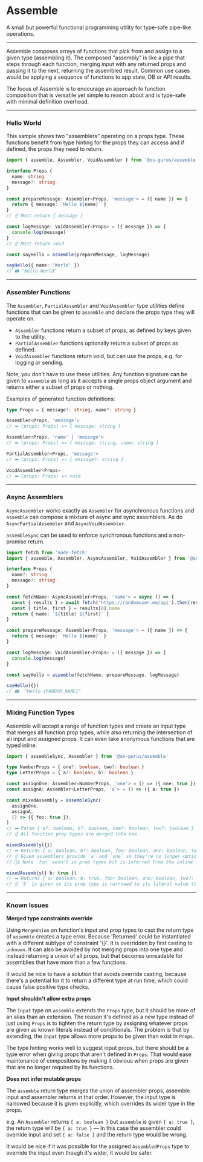 # Assemble

A small but powerful functional programming utility for type-safe pipe-like operations.

---

Assemble composes arrays of functions that pick from and assign to a given type (assembling it).
The composed "assembly" is like a pipe that steps through each function, merging input with any
returned props and passing it to the next, returning the assembled result. Common use cases would be
applying a sequence of functions to app state, DB or API results.

The focus of Assemble is to encourage an approach to function composition that is versatile yet
simple to reason about and is type-safe with minimal definition overhead.

---

### Hello World

This sample shows two "assemblers" operating on a props type. These functions benefit from type
hinting for the props they can access and if defined, the props they need to return.

```ts
import { assemble, Assembler, VoidAssembler } from '@os-gurus/assemble'

interface Props {
  name: string
  message?: string
}

const prepareMessage: Assembler<Props, 'message'> = ({ name }) => {
  return { message: `Hello ${name}` }
}
// ☝️ Must return { message }

const logMessage: VoidAssembler<Props> = ({ message }) => {
  console.log(message)
}
// ☝️ Must return void

const sayHello = assemble(prepareMessage, logMessage)

sayHello({ name: 'World' })
// 🖨️ "Hello World"
```

---

### Assembler Functions

The `Assembler`, `PartialAssembler` and `VoidAssembler` type utilities define functions that can
be given to `assemble` and declare the props type they will operate on.
- `Assembler` functions return a subset of props, as defined by keys given to the utility.
- `PartialAssembler` functions optionally return a subset of props as defined.
- `VoidAssembler` functions return void, but can use the props, e.g. for logging or sending.

Note, you don't have to use these utilities. Any function signature can be given to `assemble` as
long as it accepts a single props object argument and returns either a subset of props or nothing.

Examples of generated function definitions:

```ts
type Props = { message?: string, name?: string }

Assembler<Props, 'message'>
// ➥ (props: Props) => { message: string }

Assembler<Props, 'name' | 'message'>
// ➥ (props: Props) => { message: string, name: string }

PartialAssembler<Props, 'message'>
// ➥ (props: Props) => { message?: string }

VoidAssembler<Props>
// ➥ (props: Props) => void
```

---

### Async Assemblers

`AsyncAssembler` works exactly as `Assembler` for asynchronous functions and `assemble` can compose
a mixture of async and sync assemblers. As do `AsyncPartialAssembler` and `AsyncVoidAssembler`.

`assembleSync` can be used to enforce synchronous functions and a non-promise return.

```ts
import fetch from 'node-fetch'
import { assemble, Assembler, AsyncAssembler, VoidAssembler } from '@os-gurus/assemble'

interface Props {
  name?: string
  message?: string
}

const fetchName: AsyncAssembler<Props, 'name'> = async () => {
  const { results } = await fetch('https://randomuser.me/api').then(res => res.json())
  const { title, first } = results[0].name
  return { name: `${title} ${first}` }
}

const prepareMessage: Assembler<Props, 'message'> = ({ name }) => {
  return { message: `Hello ${name}` }
}

const logMessage: VoidAssembler<Props> = ({ message }) => {
  console.log(message)
}

const sayHello = assemble(fetchName, prepareMessage, logMessage)

sayHello({})
// 🖨️  "Hello {RANDOM_NAME}"
```

---

### Mixing Function Types

Assemble will accept a range of function types and create an input type that merges all function
prop types, while also returning the intersection of all input and assigned props. It can even take
anonymous functions that are typed inline.

```ts
import { assembleSync, Assembler } from '@os-gurus/assemble'

type NumberProps = { one?: boolean, two?: boolean }
type LetterProps = { a?: boolean, b?: boolean }

const assignOne: Assembler<NumberProps, 'one'> = () => ({ one: true })
const assignA: Assembler<LetterProps, 'a'> = () => ({ a: true })

const mixedAssembly = assembleSync(
  assignOne,
  assignA,
  () => ({ foo: true }),
)
// ➥ Param { a?: boolean, b?: boolean, one?: boolean, two?: boolean }
// ☝️ All function prop types are merged into one

mixedAssembly({})
// ➥ Returns { a: boolean, b?: boolean, foo: boolean, one: boolean, two?: boolean }
// ☝️ Given assemblers provide `a` and `one` so they're no longer optional
// 💁‍♀️ Note `foo` wasn't in prop types but is inferred from the inline function

mixedAssembly({ b: true })
// ➥ Returns { a: boolean, b: true, foo: boolean, one: boolean, two?: boolean }
// ☝️ `b` is given so its prop type is narrowed to its literal value (true)
```

---

### Known Issues

**Merged type constraints override**

Using `MergeUnion` on function's input and prop types to cast the return type of `assemble` creates
a type error. Because 'Returned' could be instantiated with a different subtype of constraint '{}'.
It is overridden by first casting to `unknown`. It can also be avoided by not merging props into one
type and instead returning a union of all props, but that becomes unreadable for assemblies that
have more than a few functions.

It would be nice to have a solution that avoids override casting, because there's a potential for it
to return a different type at run time, which could cause false positive type checks.

**Input shouldn't allow extra props**

The `Input` type on `assemble` extends the `Props` type, but it should be more of an alias than an
extension. The reason it's defined as a new type instead of just using `Props` is to tighten the
return type by assigning whatever props are given as known literals instead of conditionals. The
problem is that by extending, the `Input` type allows more props to be given than exist in `Props`.

The type hinting works well to suggest input props, but there should be a type error when giving
props that aren't defined in `Props`. That would ease maintenance of compositions by making it
obvious when props are given that are no longer required by its functions.

**Does not infer mutable props**

The `assemble` return type merges the union of assembler props, assemble input and assembler returns
in that order. However, the input type is narrowed because it is given explicitly, which overrides
its wider type in the props.

e.g. An `Assembler` returns `{ a: boolean }` but `assemble` is given `{ a: true }`, the return type
will be `{ a: true }` — In this case the assembler could override input and set `{ a: false }` and
the return type would be wrong.

It would be nice if it was possible for the assigned `AssembledProps` type to override the input
even though it's wider, it would be safer.
